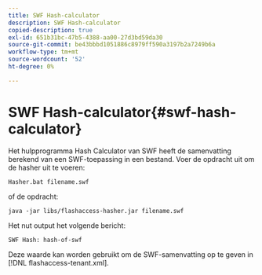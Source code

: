 ```yaml
---
title: SWF Hash-calculator
description: SWF Hash-calculator
copied-description: true
exl-id: 651b31bc-47b5-4388-aa00-27d3bd59da30
source-git-commit: be43bbbd1051886c8979ff590a3197b2a7249b6a
workflow-type: tm+mt
source-wordcount: '52'
ht-degree: 0%

---
```


# SWF Hash-calculator{#swf-hash-calculator}

Het hulpprogramma Hash Calculator van SWF heeft de samenvatting berekend van een SWF-toepassing in een bestand. Voer de opdracht uit om de hasher uit te voeren:

```
Hasher.bat filename.swf
```

of de opdracht:

```
java -jar libs/flashaccess-hasher.jar filename.swf
```

Het nut output het volgende bericht:

```
SWF Hash: hash-of-swf
```

Deze waarde kan worden gebruikt om de SWF-samenvatting op te geven in [!DNL flashaccess-tenant.xml].
